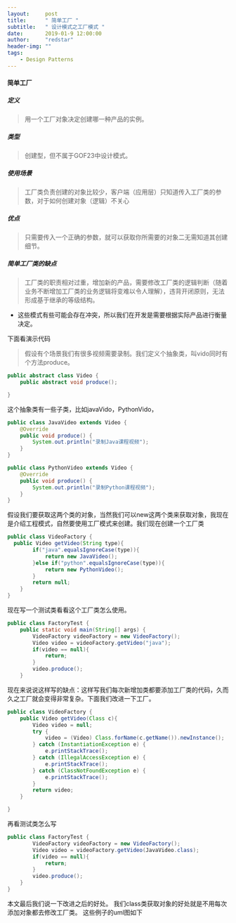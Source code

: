 ```yaml
---
layout:     post
title:      " 简单工厂 "
subtitle:   " 设计模式之工厂模式 "
date:       2019-01-9 12:00:00
author:     "redstar"
header-img: ""
tags:
    - Design Patterns
---
```




#### 简单工厂
##### 定义
> 用一个工厂对象决定创建哪一种产品的实例。
##### 类型
> 创建型，但不属于GOF23中设计模式。
##### 使用场景
> 工厂类负责创建的对象比较少，客户端（应用层）只知道传入工厂类的参数，对于如何创建对象（逻辑）不关心
##### 优点
> 只需要传入一个正确的参数，就可以获取你所需要的对象二无需知道其创建细节。
##### 简单工厂类的缺点 
> 工厂类的职责相对过重，增加新的产品，需要修改工厂类的逻辑判断（随着业务不断增加工厂类的业务逻辑将变难以令人理解），违背开闭原则，无法形成基于继承的等级结构。

* 这些模式有些可能会存在冲突，所以我们在开发是需要根据实际产品进行衡量决定。 

下面看演示代码
> 假设有个场景我们有很多视频需要录制。我们定义个抽象类，叫vido同时有个方法produce。
```java
public abstract class Video {
    public abstract void produce();

}
```
这个抽象类有一些子类，比如javaVido，PythonVido，

```java
public class JavaVideo extends Video {
    @Override
    public void produce() {
        System.out.println("录制Java课程视频");
    }
}

```

```java
public class PythonVideo extends Video {
    @Override
    public void produce() {
        System.out.println("录制Python课程视频");
    }
}
```
假设我们要获取这两个类的对象，当然我们可以new这两个类来获取对象，我现在是介绍工程模式，自然要使用工厂模式来创建。我们现在创建一个工厂类

```java
public class VideoFactory {
  public Video getVideo(String type){
        if("java".equalsIgnoreCase(type)){
            return new JavaVideo();
        }else if("python".equalsIgnoreCase(type)){
            return new PythonVideo();
        }
        return null;
    }
}
```
现在写一个测试类看看这个工厂类怎么使用。

```java
public class FactoryTest {
    public static void main(String[] args) {
        VideoFactory videoFactory = new VideoFactory();
        Video video = videoFactory.getVideo("java");
        if(video == null){
            return;
        }
        video.produce();
    }
```
现在来说说这样写的缺点：这样写我们每次新增加类都要添加工厂类的代码，久而久之工厂就会变得非常复杂。下面我们改进一下工厂。
```java
public class VideoFactory {
    public Video getVideo(Class c){
        Video video = null;
        try {
            video = (Video) Class.forName(c.getName()).newInstance();
        } catch (InstantiationException e) {
            e.printStackTrace();
        } catch (IllegalAccessException e) {
            e.printStackTrace();
        } catch (ClassNotFoundException e) {
            e.printStackTrace();
        }
        return video;
    }

}

```
再看测试类怎么写
```java
public class FactoryTest {
        VideoFactory videoFactory = new VideoFactory();
        Video video = videoFactory.getVideo(JavaVideo.class);
        if(video == null){
            return;
        }
        video.produce();
    }
}
```
本文最后我们说一下改进之后的好处。
我们class类获取对象的好处就是不用每次添加对象都去修改工厂类。
这些例子的uml图如下






